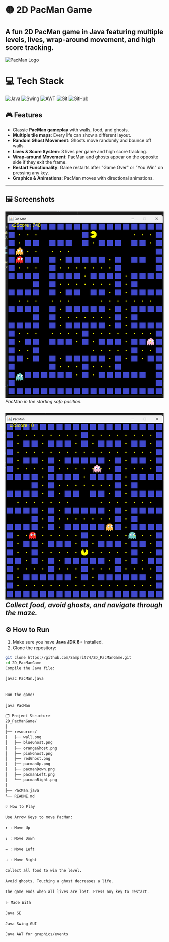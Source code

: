 # 🟡 2D PacMan Game

A fun **2D PacMan game in Java** featuring multiple levels, lives, wrap-around movement, and high score tracking.
---
![PacMan Logo](https://tse4.mm.bing.net/th/id/OIP.aP-W9RDfjoz-Fv-wkjASTwHaEc?pid=Api&P=0&h=180)
# 💻 Tech Stack

![Java](https://img.shields.io/badge/java-%23ED8B00.svg?style=plastic&logo=openjdk&logoColor=white) 
![Swing](https://img.shields.io/badge/Java_Swing-007396?style=plastic&logo=java&logoColor=white) 
![AWT](https://img.shields.io/badge/Java_AWT-FF6F00?style=plastic&logo=java&logoColor=white)
![Git](https://img.shields.io/badge/git-%23F05033.svg?style=plastic&logo=git&logoColor=white)
![GitHub](https://img.shields.io/badge/github-%23121011.svg?style=plastic&logo=github&logoColor=white)

## 🎮 Features

- Classic **PacMan gameplay** with walls, food, and ghosts.
- **Multiple tile maps**: Every life can show a different layout.
- **Random Ghost Movement**: Ghosts move randomly and bounce off walls.
- **Lives & Score System**: 3 lives per game and high score tracking.
- **Wrap-around Movement**: PacMan and ghosts appear on the opposite side if they exit the frame.
- **Restart Functionality**: Game restarts after "Game Over" or "You Win" on pressing any key.
- **Graphics & Animations**: PacMan moves with directional animations.

---

## 🖼 Screenshots

![PacMan Start Screen](https://github.com/Samprit74/2D_PacManGame/blob/main/src/resources/Screenshot%202025-09-28%20162719.png)  
*PacMan in the starting safe position.*

![Gameplay](https://github.com/Samprit74/2D_PacManGame/blob/main/src/resources/Screenshot%202025-09-28%20162520.png)  
*Collect food, avoid ghosts, and navigate through the maze.*
---

## ⚙️ How to Run

1. Make sure you have **Java JDK 8+** installed.
2. Clone the repository:

```bash
git clone https://github.com/Samprit74/2D_PacManGame.git
cd 2D_PacManGame
Compile the Java file:

javac PacMan.java


Run the game:

java PacMan

🗂 Project Structure
2D_PacManGame/
│
├── resources/
│   ├── wall.png
│   ├── blueGhost.png
│   ├── orangeGhost.png
│   ├── pinkGhost.png
│   ├── redGhost.png
│   ├── pacmanUp.png
│   ├── pacmanDown.png
│   ├── pacmanLeft.png
│   └── pacmanRight.png
│
├── PacMan.java
└── README.md

💡 How to Play

Use Arrow Keys to move PacMan:

↑ : Move Up

↓ : Move Down

← : Move Left

→ : Move Right

Collect all food to win the level.

Avoid ghosts. Touching a ghost decreases a life.

The game ends when all lives are lost. Press any key to restart.

✨ Made With

Java SE

Java Swing GUI

Java AWT for graphics/events
